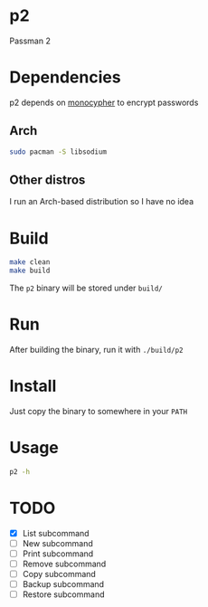 # p2
Passman 2

# Dependencies
p2 depends on [monocypher](https://monocypher.org/) to encrypt passwords

## Arch
```sh
sudo pacman -S libsodium
```

## Other distros
I run an Arch-based distribution so I have no idea

# Build
```sh
make clean
make build
```
The `p2` binary will be stored under `build/`

# Run
After building the binary, run it with `./build/p2`

# Install
Just copy the binary to somewhere in your `PATH`

# Usage
```sh
p2 -h
```

# TODO
- [x] List subcommand
- [ ] New subcommand
- [ ] Print subcommand
- [ ] Remove subcommand
- [ ] Copy subcommand
- [ ] Backup subcommand
- [ ] Restore subcommand